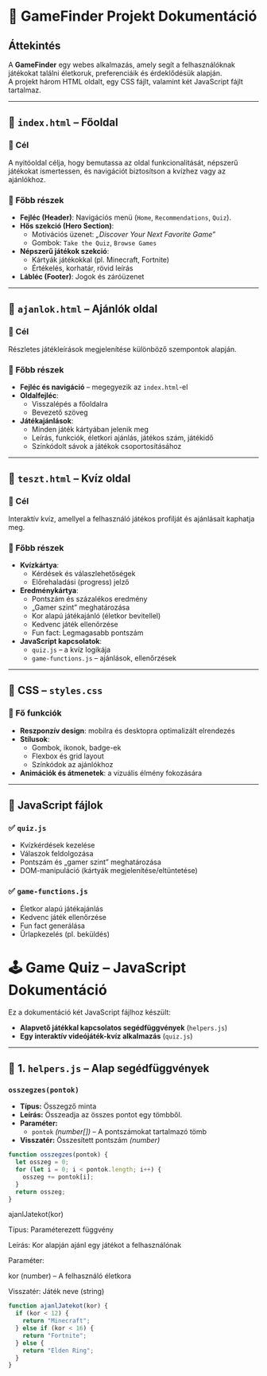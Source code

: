 # 📘 GameFinder Projekt Dokumentáció

## Áttekintés

A **GameFinder** egy webes alkalmazás, amely segít a felhasználóknak játékokat találni életkoruk, preferenciáik és érdeklődésük alapján.  
A projekt három HTML oldalt, egy CSS fájlt, valamint két JavaScript fájlt tartalmaz.

---

## 📄 `index.html` – Főoldal

### 🎯 Cél
A nyitóoldal célja, hogy bemutassa az oldal funkcionalitását, népszerű játékokat ismertessen, és navigációt biztosítson a kvízhez vagy az ajánlókhoz.

### 🔧 Főbb részek
- **Fejléc (Header)**: Navigációs menü (`Home`, `Recommendations`, `Quiz`).
- **Hős szekció (Hero Section)**:
  - Motivációs üzenet: _„Discover Your Next Favorite Game”_
  - Gombok: `Take the Quiz`, `Browse Games`
- **Népszerű játékok szekció**:
  - Kártyák játékokkal (pl. Minecraft, Fortnite)
  - Értékelés, korhatár, rövid leírás
- **Lábléc (Footer)**: Jogok és záróüzenet

---

## 📄 `ajanlok.html` – Ajánlók oldal

### 🎯 Cél
Részletes játékleírások megjelenítése különböző szempontok alapján.

### 🔧 Főbb részek
- **Fejléc és navigáció** – megegyezik az `index.html`-el
- **Oldalfejléc**:
  - Visszalépés a főoldalra
  - Bevezető szöveg
- **Játékajánlások**:
  - Minden játék kártyában jelenik meg
  - Leírás, funkciók, életkori ajánlás, játékos szám, játékidő
  - Színkódolt sávok a játékok csoportosításához

---

## 📄 `teszt.html` – Kvíz oldal

### 🎯 Cél
Interaktív kvíz, amellyel a felhasználó játékos profilját és ajánlásait kaphatja meg.

### 🔧 Főbb részek
- **Kvízkártya**:
  - Kérdések és válaszlehetőségek
  - Előrehaladási (progress) jelző
- **Eredménykártya**:
  - Pontszám és százalékos eredmény
  - „Gamer szint” meghatározása
  - Kor alapú játékajánló (életkor bevitellel)
  - Kedvenc játék ellenőrzése
  - Fun fact: Legmagasabb pontszám
- **JavaScript kapcsolatok**:
  - `quiz.js` – a kvíz logikája
  - `game-functions.js` – ajánlások, ellenőrzések

---

## 🎨 CSS – `styles.css`

### 🧩 Fő funkciók
- **Reszponzív design**: mobilra és desktopra optimalizált elrendezés
- **Stílusok**:
  - Gombok, ikonok, badge-ek
  - Flexbox és grid layout
  - Színkódok az ajánlókhoz
- **Animációk és átmenetek**: a vizuális élmény fokozására

---

## 📜 JavaScript fájlok

### ✅ `quiz.js`
- Kvízkérdések kezelése
- Válaszok feldolgozása
- Pontszám és „gamer szint” meghatározása
- DOM-manipuláció (kártyák megjelenítése/eltüntetése)

### ✅ `game-functions.js`
- Életkor alapú játékajánlás
- Kedvenc játék ellenőrzése
- Fun fact generálása
- Űrlapkezelés (pl. beküldés)



# 🕹️ Game Quiz – JavaScript Dokumentáció

Ez a dokumentáció két JavaScript fájlhoz készült:

- **Alapvető játékkal kapcsolatos segédfüggvények** (`helpers.js`)
- **Egy interaktív videójáték-kvíz alkalmazás** (`quiz.js`)

---

## 📁 1. `helpers.js` – Alap segédfüggvények

### `osszegzes(pontok)`

- **Típus:** Összegző minta  
- **Leírás:** Összeadja az összes pontot egy tömbből.  
- **Paraméter:**  
  - `pontok` *(number[])* – A pontszámokat tartalmazó tömb  
- **Visszatér:** Összesített pontszám *(number)*

```javascript
function osszegzes(pontok) {
  let osszeg = 0;
  for (let i = 0; i < pontok.length; i++) {
    osszeg += pontok[i];
  }
  return osszeg;
}
```

ajanlJatekot(kor)

Típus: Paraméterezett függvény

Leírás: Kor alapján ajánl egy játékot a felhasználónak

Paraméter:

kor (number) – A felhasználó életkora

Visszatér: Játék neve (string)

```javascript
function ajanlJatekot(kor) {
  if (kor < 12) {
    return "Minecraft";
  } else if (kor < 16) {
    return "Fortnite";
  } else {
    return "Elden Ring";
  }
}
```






